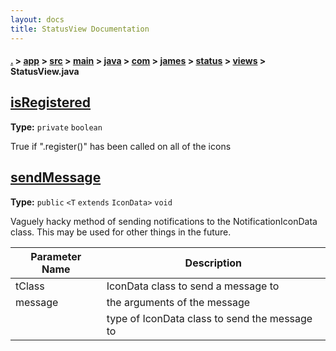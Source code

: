 ```yaml
---
layout: docs
title: StatusView Documentation
---
```

#### [.](./../../../../../../../../index) > [app](./../../../../../../../index) > [src](./../../../../../../index) > [main](./../../../../../index) > [java](./../../../../index) > [com](./../../../index) > [james](./../../index) > [status](./../index) > [views](./index) > **StatusView.java**

## [isRegistered](https://github.com/fennifith/Status/blob/master/app/src/main/java/com/james/status/views/StatusView.java#L45)

**Type:** `private` `boolean`

True if ".register()" has been called on all of the icons 












## [sendMessage](https://github.com/fennifith/Status/blob/master/app/src/main/java/com/james/status/views/StatusView.java#L170)

**Type:** `public` `<T` `extends` `IconData>` `void`

Vaguely hacky method of sending notifications to the NotificationIconData class. 
This may be used for other things in the future. 





|Parameter Name|Description|
|-----|-----|
|tClass|IconData class to send a message to|
|message|the arguments of the message|
|<T>|type of IconData class to send the message to  |








